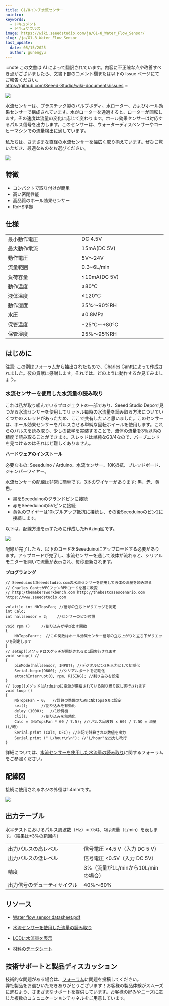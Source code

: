 ```yaml
---
title: G1/8インチ水流センサー
nointro:
keywords:
  - ドキュメント
  - ドキュサウルス
image: https://wiki.seeedstudio.com/ja/G1-8_Water_Flow_Sensor/
slug: /ja/G1-8_Water_Flow_Sensor
last_update:
  date: 05/15/2025
  author: gunengyu
---
```

:::note
この文書は AI によって翻訳されています。内容に不正確な点や改善すべき点がございましたら、文書下部のコメント欄または以下の Issue ページにてご報告ください。  
https://github.com/Seeed-Studio/wiki-documents/issues
:::

[![](https://files.seeedstudio.com/wiki/G1-8_Water_Flow_Sensor/img/G18_Water_Flow_Sensor.jpg)](https://www.seeedstudio.com/depot/G18-Water-Flow-Sensor-p-1346.html?cPath=25_32)

水流センサーは、プラスチック製のバルブボディ、水ローター、およびホール効果センサーで構成されています。水がローターを通過すると、ローターが回転します。その速度は流量の変化に応じて変わります。ホール効果センサーは対応するパルス信号を出力します。このセンサーは、ウォーターディスペンサーやコーヒーマシンでの流量検出に適しています。

私たちは、さまざまな直径の水流センサーを幅広く取り揃えています。ぜひご覧いただき、最適なものをお選びください。

[![](https://files.seeedstudio.com/wiki/Seeed-WiKi/docs/images/300px-Get_One_Now_Banner-ragular.png)](https://www.seeedstudio.com/G1-8-Water-Flow-Sensor-p-1346.html)

## 特徴

*   コンパクトで取り付けが簡単
*   高い密閉性能
*   高品質のホール効果センサー
*   RoHS準拠

## 仕様

<table >
<tr>
<td>最小動作電圧
</td>
<td>DC 4.5V
</td></tr>
<tr>
<td>最大動作電流
</td>
<td>15mA(DC 5V)
</td></tr>
<tr>
<td width="400px">動作電圧
</td>
<td width="400px">5V～24V
</td></tr>
<tr>
<td>流量範囲
</td>
<td>0.3~6L/min
</td></tr>
<tr>
<td>負荷容量
</td>
<td>≤10mA(DC 5V)
</td></tr>
<tr>
<td>動作温度
</td>
<td>≤80℃
</td></tr>
<tr>
<td>液体温度
</td>
<td>≤120℃
</td></tr>
<tr>
<td>動作湿度
</td>
<td>35%～90%RH
</td></tr>
<tr>
<td>水圧
</td>
<td>≤0.8MPa
</td></tr>
<tr>
<td>保管温度
</td>
<td>-25℃～+80℃
</td></tr>
<tr>
<td>保管湿度
</td>
<td>25%～95%RH
</td></tr></table>

## はじめに

<font>注意: この例はフォーラムから抽出されたもので、Charles Ganttによって作成されました。彼の貢献に感謝します。それでは、どのように動作するか見てみましょう。</font>

### 水流センサーを使用した水流量の読み取り

これは私が取り組んでいるプロジェクトの一部であり、Seeed Studio Depoで見つかる水流センサーを使用してリットル毎時の水流量を読み取る方法についていくつかのスレッドがあったため、ここで共有したいと思いました。このセンサーは、ホール効果センサーをパルスさせる単純な回転ホイールを使用します。これらのパルスを読み取り、少しの数学を実装することで、液体の流量を3％以内の精度で読み取ることができます。スレッドは単純なG3/4なので、バーブエンドを見つけるのはそれほど難しくありません。

**ハードウェアのインストール**

必要なもの: Seeeduino / Arduino、水流センサー、10K抵抗、ブレッドボード、ジャンパーワイヤー。

水流センサーの配線は非常に簡単です。3本のワイヤーがあります: 黒、赤、黄色。
- 黒をSeeeduinoのグランドピンに接続
- 赤をSeeeduinoの5Vピンに接続
- 黄色のワイヤーは10kプルアップ抵抗に接続し、その後Seeeduinoのピン2に接続します。

以下は、配線方法を示すために作成したFritzing図です。

![](https://files.seeedstudio.com/wiki/G1-8_Water_Flow_Sensor/img/Reading_liquid_flow_rate_with_an_Arduino.jpg)

配線が完了したら、以下のコードをSeeeduinoにアップロードする必要があります。アップロードが完了し、水流センサーを通して液体が流れると、シリアルモニターを開いて流量が表示され、毎秒更新されます。

**プログラミング**
```
// SeeeduinoとSeeedstudio.comの水流センサーを使用して液体の流量を読み取る
// Charles GanttがPCファンRPMコードを基に改変
// http:/themakersworkbench.com http://thebestcasescenario.com https://www.seeedstudio.com

volatile int NbTopsFan; //信号の立ち上がりエッジを測定
int Calc;
int hallsensor = 2;    //センサーのピン位置

void rpm ()     //割り込みが呼び出す関数
{
    NbTopsFan++;  //この関数はホール効果センサー信号の立ち上がりと立ち下がりエッジを測定します
}
// setup()メソッドはスケッチが開始されると1回実行されます
void setup() //
{
    pinMode(hallsensor, INPUT); //デジタルピン2を入力として初期化
    Serial.begin(9600); //シリアルポートを初期化
    attachInterrupt(0, rpm, RISING); //割り込みを設定
}
// loop()メソッドはArduinoに電源が供給されている限り繰り返し実行されます
void loop ()
{
    NbTopsFan = 0;   //計算の準備のためにNbTopsを0に設定
    sei();      //割り込みを有効化
    delay (1000);   //1秒待機
    cli();      //割り込みを無効化
    Calc = (NbTopsFan * 60 / 7.5); //(パルス周波数 x 60) / 7.5Q = 流量 (L/時)
    Serial.print (Calc, DEC); //上記で計算された数値を出力
    Serial.print (" L/hour\r\n"); //"L/hour"を出力し改行
}
```

詳細については、[水流センサーを使用した水流量の読み取り](https://forum.seeedstudio.com/viewtopic.php?f=4&amp;t=989&amp;p=3632#p3632)に関するフォーラムをご参照ください。

## 配線図

接続に使用されるネジの外径は1.4mmです。

![](https://files.seeedstudio.com/wiki/G1-8_Water_Flow_Sensor/img/Wfs-wiring.jpg)

## 出力テーブル

水平テストにおけるパルス周波数（Hz）= 7.5Q、Qは流量（L/min）を表します。（結果は±3%の範囲内）

<table>
<tr>
<td width="400px">出力パルスの高レベル
</td>
<td width="400px">信号電圧 &gt;4.5 V（入力 DC 5 V）
</td></tr>
<tr>
<td>出力パルスの低レベル
</td>
<td>信号電圧 &lt;0.5V（入力 DC 5V）
</td></tr>
<tr>
<td>精度
</td>
<td>3%（流量が1L/minから10L/minの場合）
</td></tr>
<tr>
<td>出力信号のデューティサイクル
</td>
<td>40%～60%
</td></tr></table>

## リソース

*   [Water flow sensor datasheet.pdf](https://files.seeedstudio.com/wiki/G1-8_Water_Flow_Sensor/res/Water_flow_sensor_datasheet.pdf)

*   [水流センサーを使用した流量の読み取り](https://forum.seeedstudio.com/viewtopic.php?f=4&amp;t=989&amp;p=3632#p3632)

*   [LCDに水流量を表示](http://www.practicalarduino.com/projects/water-flow-gauge)

*   [材料のデータシート](http://garden.seeedstudio.com/images/4/4e/YEE70G30HSLNC..pdf)

## 技術サポートと製品ディスカッション

技術的な問題がある場合は、[フォーラム](http://forum.seeedstudio.com/)に問題を投稿してください。  
弊社製品をお選びいただきありがとうございます！お客様の製品体験がスムーズに進むよう、さまざまなサポートを提供しています。お客様の好みやニーズに応じた複数のコミュニケーションチャネルをご用意しています。

<div class="button_tech_support_container">
<a href="https://forum.seeedstudio.com/" class="button_forum"></a> 
<a href="https://www.seeedstudio.com/contacts" class="button_email"></a>
</div>

<div class="button_tech_support_container">
<a href="https://discord.gg/eWkprNDMU7" class="button_discord"></a> 
<a href="https://github.com/Seeed-Studio/wiki-documents/discussions/69" class="button_discussion"></a>
</div>